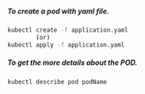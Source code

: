 ##### To create a pod with yaml file.
```bash
kubectl create -f application.yaml 
        (or)
kubectl apply -f application.yaml
```

##### To get the more details about the POD.
```bash
kubectl describe pod podName
```

